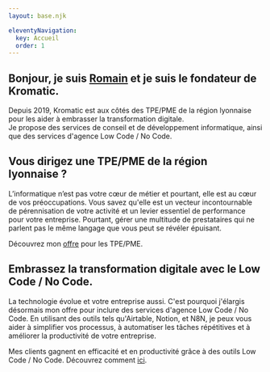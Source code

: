 ```yaml
---
layout: base.njk

eleventyNavigation:
  key: Accueil
  order: 1
---
```


## Bonjour, je suis [Romain](/présentation) et je suis le fondateur de Kromatic.

Depuis 2019, Kromatic est aux côtés des TPE/PME de la région lyonnaise pour les aider à embrasser la transformation digitale.  
Je propose des services de conseil et de développement informatique, ainsi que des services d'agence Low Code / No Code.

## Vous dirigez une TPE/PME de la région lyonnaise&nbsp;?

L’informatique n’est pas votre cœur de métier et pourtant, elle est au cœur de vos préoccupations. Vous savez qu'elle est un vecteur incontournable de pérennisation de votre activité et un levier essentiel de performance pour votre entreprise. Pourtant, gérer une multitude de prestataires qui ne parlent pas le même langage que vous peut se révéler épuisant.

Découvrez mon [offre](/offre) pour les TPE/PME.

## Embrassez la transformation digitale avec le Low Code / No Code.

La technologie évolue et votre entreprise aussi. C'est pourquoi j'élargis désormais mon offre pour inclure des services d'agence Low Code / No Code. En utilisant des outils tels qu'Airtable, Notion, et N8N, je peux vous aider à simplifier vos processus, à automatiser les tâches répétitives et à améliorer la productivité de votre entreprise.

Mes clients gagnent en efficacité et en productivité grâce à des outils Low Code / No Code. Découvrez comment [ici](/portfolio).